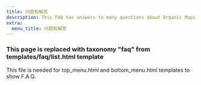 ```yaml
---
title: 问题和解答
description: This FAQ has answers to many questions about Organic Maps app, our contributors, and our project {translate me}
extra:
  menu_title: 问题和解答
---
```


### This page is replaced with taxonomy "faq" from templates/faq/list.html template

This file is needed for top_menu.html and bottom_menu.html templates to show F.A.Q.
